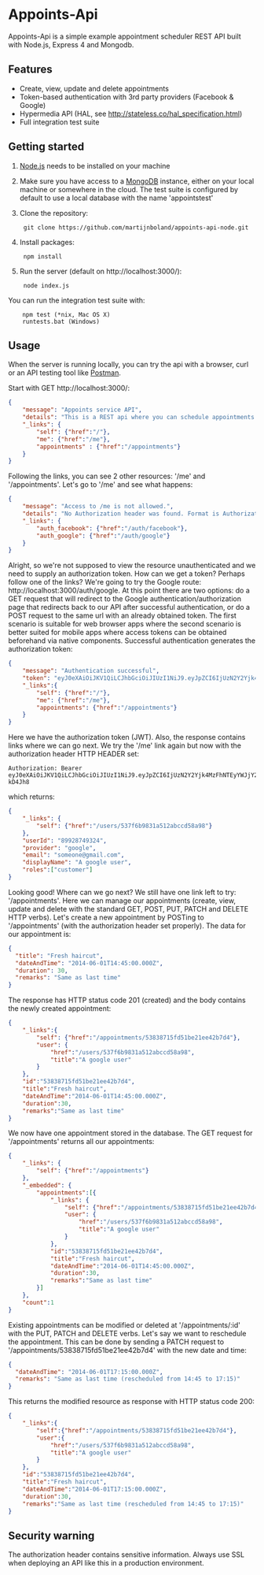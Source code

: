 Appoints-Api
============

Appoints-Api is a simple example appointment scheduler REST API built with Node.js, Express 4 and Mongodb.

Features
--------
- Create, view, update and delete appointments
- Token-based authentication with 3rd party providers (Facebook & Google)
- Hypermedia API (HAL, see http://stateless.co/hal_specification.html)
- Full integration test suite

Getting started
---------------
1. [Node.js](http://nodejs.org/) needs to be installed on your machine
2. Make sure you have access to a [MongoDB](http://www.mongodb.org/) instance, either on your local machine or somewhere in the cloud. The test suite is configured by default to use a local database with the name 'appointstest'
3. Clone the repository:

		git clone https://github.com/martijnboland/appoints-api-node.git

4. Install packages:

		npm install
		
5. Run the server (default on http://localhost:3000/):

		node index.js
		
You can run the integration test suite with:

		npm test (*nix, Mac OS X)
		runtests.bat (Windows)

Usage
-----
When the server is running locally, you can try the api with a browser, curl or an API testing tool like [Postman](http://www.getpostman.com/). 

Start with GET http://localhost:3000/:

```json
{
	"message": "Appoints service API",
	"details": "This is a REST api where you can schedule appointments for <insert business here>",
	"_links": {
		"self": {"href":"/"},
		"me": {"href":"/me"},
		"appointments" : {"href":"/appointments"}
	}
}
```
 
Following the links, you can see 2 other resources: '/me' and '/appointments'. Let's go to '/me' and see what happens:

```json
{
	"message": "Access to /me is not allowed.",
	"details": "No Authorization header was found. Format is Authorization: Bearer [token]",
	"_links": {
		"auth_facebook": {"href":"/auth/facebook"},
		"auth_google": {"href":"/auth/google"}
	}
}
```

Alright, so we're not supposed to view the resource unauthenticated and we need to supply an authorization token. How can we get a token? Perhaps follow one of the links? We're going to try the Google route: http://localhost:3000/auth/google. At this point there are two options: do a GET request that will redirect to the Google authentication/authorization page that redirects back to our API after successful authentication, or do a POST request to the same url with an already obtained token. The first scenario is suitable for web browser apps where the second scenario is better suited for mobile apps where access tokens can be obtained beforehand via native components. Successful authentication generates the authorization token:

```json
{
	"message": "Authentication successful",
	"token": "eyJ0eXAiOiJKV1QiLCJhbGciOiJIUzI1NiJ9.eyJpZCI6IjUzN2Y2Yjk4MzFhNTEyYWJjY2Q1OGE5OCIsImVtYWlsIjoibWFydGlqbmJvbGFuZEBnbWFpbC5jb20iLCJkaXNwbGF5TmFtZSI6Ik1hcnRpam4gQm9sYW5kIiwicm9sZXMiOlsiY3VzdG9tZXIiXSwiaWF0IjoxNDAxMTI3NTYxLCJleHAiOjE0MDExMzExNjF9.eFjb_mQ413Dz8YUorVREuCYDvHrrZRopg89m-kD4Jh8",
	"_links":{
		"self": {"href":"/"},
		"me": {"href":"/me"},
		"appointments": {"href":"/appointments"}
	}
}
```

Here we have the authorization token (JWT). Also, the response contains links where we can go next. We try the '/me' link again but now with the authorization header HTTP HEADER set: 

```
Authorization: Bearer eyJ0eXAiOiJKV1QiLCJhbGciOiJIUzI1NiJ9.eyJpZCI6IjUzN2Y2Yjk4MzFhNTEyYWJjY2Q1OGE5OCIsImVtYWlsIjoibWFydGlqbmJvbGFuZEBnbWFpbC5jb20iLCJkaXNwbGF5TmFtZSI6Ik1hcnRpam4gQm9sYW5kIiwicm9sZXMiOlsiY3VzdG9tZXIiXSwiaWF0IjoxNDAxMTI3NTYxLCJleHAiOjE0MDExMzExNjF9.eFjb_mQ413Dz8YUorVREuCYDvHrrZRopg89m-kD4Jh8
```

which returns:

```json
{
	"_links": {
		"self": {"href":"/users/537f6b9831a512abccd58a98"}
	},
	"userId": "89928749324",
	"provider": "google",
	"email": "someone@gmail.com",
	"displayName": "A google user",
	"roles":["customer"]
}
```

Looking good! Where can we go next? We still have one link left to try: '/appointments'. Here we can manage our appointments (create, view, update and delete with the standard GET, POST, PUT, PATCH and DELETE HTTP verbs). 
Let's create a new appointment by POSTing to '/appointments' (with the authorization header set properly). The data for our appointment is:

```json
{
  "title": "Fresh haircut",
  "dateAndTime": "2014-06-01T14:45:00.000Z",
  "duration": 30,
  "remarks": "Same as last time"
}
```

The response has HTTP status code 201 (created) and the body contains the newly created appointment:

```json
{
	"_links":{
		"self": {"href":"/appointments/53838715fd51be21ee42b7d4"},
		"user": {
			"href":"/users/537f6b9831a512abccd58a98",
			"title":"A google user"
		}
	},
	"id":"53838715fd51be21ee42b7d4",
	"title":"Fresh haircut",
	"dateAndTime":"2014-06-01T14:45:00.000Z",
	"duration":30,
	"remarks":"Same as last time"
}
```

We now have one appointment stored in the database. The GET request for '/appointments' returns all our appointments:

```json
{
	"_links": {
		"self": {"href":"/appointments"}
	},
	"_embedded": {
		"appointments":[{
			"_links": {
				"self": {"href":"/appointments/53838715fd51be21ee42b7d4"},
				"user": {
					"href":"/users/537f6b9831a512abccd58a98",
					"title":"A google user"
				}
			},
			"id":"53838715fd51be21ee42b7d4",
			"title":"Fresh haircut",
			"dateAndTime":"2014-06-01T14:45:00.000Z",
			"duration":30,
			"remarks":"Same as last time"
		}]
	},
	"count":1
}
```

Existing appointments can be modified or deleted at '/appointments/:id' with the PUT, PATCH and DELETE verbs. Let's say we want to reschedule the appointment. This can be done by sending a PATCH request to '/appointments/53838715fd51be21ee42b7d4' with the new date and time:

```json
{
  "dateAndTime": "2014-06-01T17:15:00.000Z",
  "remarks": "Same as last time (rescheduled from 14:45 to 17:15)"
}
```

This returns the modified resource as response with HTTP status code 200:

```json
{
	"_links":{
		"self":{"href":"/appointments/53838715fd51be21ee42b7d4"},
		"user":{
			"href":"/users/537f6b9831a512abccd58a98",
			"title":"A google user"
		}
	},
	"id":"53838715fd51be21ee42b7d4",
	"title":"Fresh haircut",
	"dateAndTime":"2014-06-01T17:15:00.000Z",
	"duration":30,
	"remarks":"Same as last time (rescheduled from 14:45 to 17:15)"
}
```

Security warning
----------------
The authorization header contains sensitive information. Always use SSL when deploying an API like this in a production environment.